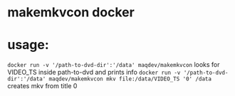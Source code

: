 # makemkvcon docker
# usage:
 `docker run -v '/path-to-dvd-dir':'/data' maqdev/makemkvcon` looks for VIDEO_TS inside path-to-dvd and prints info
 `docker run -v '/path-to-dvd-dir':'/data' maqdev/makemkvcon mkv file:/data/VIDEO_TS '0' /data` creates mkv from title 0

